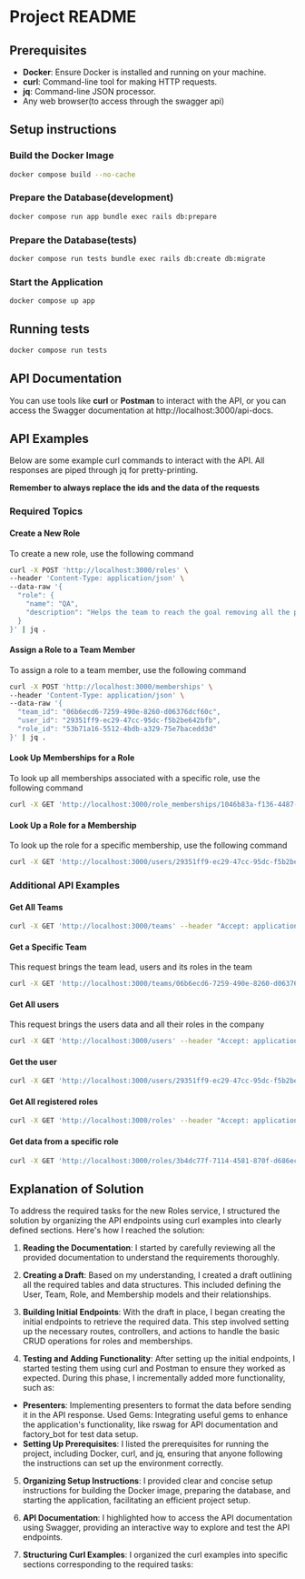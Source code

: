 # Project README

## Prerequisites

- **Docker**: Ensure Docker is installed and running on your machine.
- **curl**: Command-line tool for making HTTP requests.
- **jq**: Command-line JSON processor.
- Any web browser(to access through the swagger api)

## Setup instructions

### Build the Docker Image

```bash
docker compose build --no-cache
```

### Prepare the Database(development)

```bash
docker compose run app bundle exec rails db:prepare
```

### Prepare the Database(tests)
```bash
docker compose run tests bundle exec rails db:create db:migrate
```

### Start the Application

```bash
docker compose up app
```

## Running tests

```bash
docker compose run tests
```

## API Documentation

You can use tools like **curl** or **Postman** to interact with the API, or you can access the Swagger documentation at http://localhost:3000/api-docs.

## API Examples

Below are some example curl commands to interact with the API. All responses are piped through jq for pretty-printing.

**Remember to always replace the ids and the data of the requests**

### Required Topics

#### Create a New Role

To create a new role, use the following command

```bash
curl -X POST 'http://localhost:3000/roles' \
--header 'Content-Type: application/json' \
--data-raw '{
  "role": {
    "name": "QA",
    "description": "Helps the team to reach the goal removing all the problems in the way"
  }
}' | jq .
```

#### Assign a Role to a Team Member

To assign a role to a team member, use the following command

```bash
curl -X POST 'http://localhost:3000/memberships' \
--header 'Content-Type: application/json' \
--data-raw '{
  "team_id": "06b6ecd6-7259-490e-8260-d06376dcf60c",
  "user_id": "29351ff9-ec29-47cc-95dc-f5b2be642bfb",
  "role_id": "53b71a16-5512-4bdb-a329-75e7bacedd3d"
}' | jq .
```

#### Look Up Memberships for a Role

To look up all memberships associated with a specific role, use the following command

```bash
curl -X GET 'http://localhost:3000/role_memberships/1046b83a-f136-4487-a4b1-b1c91bee0502' --header "Accept: application/json" | jq .
```

#### Look Up a Role for a Membership

To look up the role for a specific membership, use the following command

```bash
curl -X GET 'http://localhost:3000/users/29351ff9-ec29-47cc-95dc-f5b2be642bfb' --header "Accept: application/json" | jq .
```

### Additional API Examples

#### Get All Teams

```bash
curl -X GET 'http://localhost:3000/teams' --header "Accept: application/json" | jq .
```

#### Get a Specific Team

This request brings the team lead, users and its roles in the team

```bash
curl -X GET 'http://localhost:3000/teams/06b6ecd6-7259-490e-8260-d06376dcf60c' --header "Accept: application/json" | jq .
```

#### Get All users

This request brings the users data and all their roles in the company

```bash
curl -X GET 'http://localhost:3000/users' --header "Accept: application/json" | jq .
```

#### Get the user

```bash
curl -X GET 'http://localhost:3000/users/29351ff9-ec29-47cc-95dc-f5b2be642bfb' --header "Accept: application/json" | jq .
```

#### Get All registered roles

```bash
curl -X GET 'http://localhost:3000/roles' --header "Accept: application/json" | jq .
```

#### Get data from a specific role

```bash
curl -X GET 'http://localhost:3000/roles/3b4dc77f-7114-4581-870f-d686ec97fc30' --header "Accept: application/json" | jq .
```

## Explanation of Solution

To address the required tasks for the new Roles service, I structured the solution by organizing the API endpoints using curl examples into clearly defined sections. Here's how I reached the solution:

1. **Reading the Documentation**: I started by carefully reviewing all the provided documentation to understand the requirements thoroughly.

2. **Creating a Draft**: Based on my understanding, I created a draft outlining all the required tables and data structures. This included defining the User, Team, Role, and Membership models and their relationships.

3. **Building Initial Endpoints**: With the draft in place, I began creating the initial endpoints to retrieve the required data. This step involved setting up the necessary routes, controllers, and actions to handle the basic CRUD operations for roles and memberships.

4. **Testing and Adding Functionality**: After setting up the initial endpoints, I started testing them using curl and Postman to ensure they worked as expected. During this phase, I incrementally added more functionality, such as:
- **Presenters**: Implementing presenters to format the data before sending it in the API response.
Used Gems: Integrating useful gems to enhance the application's functionality, like rswag for API documentation and factory_bot for test data setup.
- **Setting Up Prerequisites**: I listed the prerequisites for running the project, including Docker, curl, and jq, ensuring that anyone following the instructions can set up the environment correctly.

5. **Organizing Setup Instructions**: I provided clear and concise setup instructions for building the Docker image, preparing the database, and starting the application, facilitating an efficient project setup.

6. **API Documentation**: I highlighted how to access the API documentation using Swagger, providing an interactive way to explore and test the API endpoints.

7. **Structuring Curl Examples**: I organized the curl examples into specific sections corresponding to the required tasks: